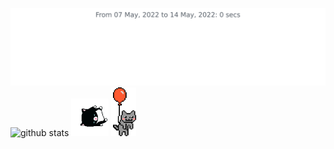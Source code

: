 <img
  src="https://github.com/msmaiaa/msmaiaa/blob/master/images/stat.svg"
  alt="WakaTime Activity"
/>
![github stats](https://github-readme-stats.vercel.app/api?username=msmaiaa&show_icons=true&theme=midnight-purple)
<img src="https://github.com/msmaiaa/msmaiaa/blob/master/cat.gif" width="60px">
<img src="https://github.com/msmaiaa/msmaiaa/blob/master/catBallon.gif" width="40px">
